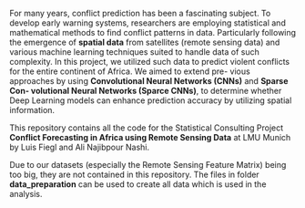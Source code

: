 For many years, conflict prediction has been a fascinating subject. To develop
early warning systems, researchers are employing statistical and mathematical methods to find conflict patterns in data. Particularly following the emergence of **spatial
data** from satellites (remote sensing data) and various machine learning techniques
suited to handle data of such complexity. In this project, we utilized such data to
predict violent conflicts for the entire continent of Africa. We aimed to extend pre-
vious approaches by using **Convolutional Neural Networks (CNNs)** and **Sparse Con-
volutional Neural Networks (Sparce CNNs)**, to determine whether Deep Learning
models can enhance prediction accuracy by utilizing spatial information.


This repository contains all the code for the Statistical Consulting Project **Conflict Forecasting in Africa using Remote Sensing Data** at LMU Munich by Luis Fiegl and Ali Najibpour Nashi.

Due to our datasets (especially the Remote Sensing Feature Matrix) being too big, they are not contained in this repository. The files in folder **data_preparation** can be used to create all data which is used in the analysis.
